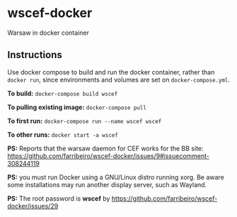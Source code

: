# wscef-docker

Warsaw in docker container

## Instructions

Use docker compose to build and run the docker container, rather than `docker run`, 
since environments and volumes are set on `docker-compose.yml`.

**To build:** `docker-compose build wscef`

**To pulling existing image:** `docker-compose pull`

**To first run:** `docker-compose run --name wscef wscef`

**To other runs:** `docker start -a wscef`

**PS:** Reports that the warsaw daemon for CEF works for the BB site:
https://github.com/farribeiro/wscef-docker/issues/9#issuecomment-308244119

**PS:** you must run Docker using a GNU/Linux distro running xorg.
Be aware some installations may run another display server, such as Wayland. 

**PS:** The root password is **wscef** by https://github.com/farribeiro/wscef-docker/issues/29
